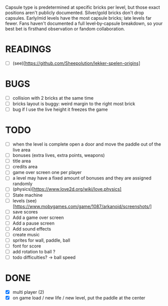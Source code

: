 Capsule type is predetermined at specific bricks per level, but those exact positions aren't publicly documented.
Silver/gold bricks don't drop capsules.
Early/mid levels have the most capsule bricks; late levels far fewer.
Fans haven't documented a full level‑by‑capsule breakdown, so your best bet is firsthand observation or fandom collaboration.

# READINGS
- [ ] (see)[https://github.com/Sheepolution/lekker-spelen-origins]
# BUGS
- [ ] collision with 2 bricks at the same time
- [ ] bricks layout is buggy: weird margin to the right most brick
- [ ] bug if I use the live height it freezes the game

# TODO
- [ ] when the level is complete open a door and move the paddle out of the live area
- [ ] bonuses (extra lives, extra points, weapons)
- [ ] title area 
- [ ] credits area
- [ ] game over screen one per player
- [ ] a level may have a fixed amount of bonuses and they are assigned randomly
- [ ] (physics)[https://www.love2d.org/wiki/love.physics]
- [ ] State machine
- [ ] levels (see)[https://www.mobygames.com/game/1087/arkanoid/screenshots/]
- [ ] save scores
- [ ] Add a game over screen
- [ ] Add a pause screen
- [ ] Add sound effects
- [ ] create music
- [ ] sprites for wall, paddle, ball
- [ ] font for score
- [ ] add rotation to ball ?
- [ ] todo difficulties? -> ball speed

# DONE
- [x] multi player (2)
- [x] on game load / new life / new level, put the paddle at the center
